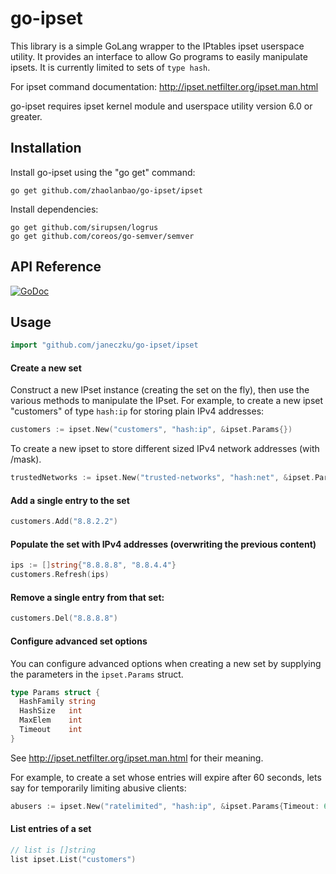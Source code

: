# go-ipset #

This library is a simple GoLang wrapper to the IPtables ipset userspace utility.
It provides an interface to allow Go programs to easily manipulate ipsets.
It is currently limited to sets of `type hash`.

For ipset command documentation: http://ipset.netfilter.org/ipset.man.html

go-ipset requires ipset kernel module and userspace utility version 6.0 or greater.

## Installation ##

Install go-ipset using the "go get" command:

    go get github.com/zhaolanbao/go-ipset/ipset

Install dependencies:

    go get github.com/sirupsen/logrus
    go get github.com/coreos/go-semver/semver

## API Reference ##

[![GoDoc](https://godoc.org/github.com/google/go-github/github?status.svg)](https://godoc.org/github.com/janeczku/go-ipset/ipset)

## Usage ##

```go
import "github.com/janeczku/go-ipset/ipset
```

#### Create a new set

Construct a new IPset instance (creating the set on the fly), then use the various methods to manipulate the IPset.
For example, to create a new ipset "customers" of type `hash:ip` for storing plain IPv4 addresses:

```go
customers := ipset.New("customers", "hash:ip", &ipset.Params{})
```

To create a new ipset to store different sized IPv4 network addresses (with /mask).

```go
trustedNetworks := ipset.New("trusted-networks", "hash:net", &ipset.Params{})
```

#### Add a single entry to the set

```go
customers.Add("8.8.2.2")
```

#### Populate the set with IPv4 addresses (overwriting the previous content)

```go
ips := []string{"8.8.8.8", "8.8.4.4"}
customers.Refresh(ips)
```

#### Remove a single entry from that set:

```go
customers.Del("8.8.8.8")
```

#### Configure advanced set options

You can configure advanced options when creating a new set by supplying the parameters in the `ipset.Params` struct.

```go
type Params struct {
  HashFamily string
  HashSize   int
  MaxElem    int
  Timeout    int
}
```
See http://ipset.netfilter.org/ipset.man.html for their meaning.

For example, to create a set whose entries will expire after 60 seconds, lets say for temporarily limiting abusive clients:

```go
abusers := ipset.New("ratelimited", "hash:ip", &ipset.Params{Timeout: 60})
```

#### List entries of a set
```go
// list is []string
list ipset.List("customers")
```
